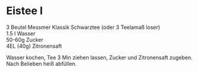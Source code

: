 Eistee I
========
3 Beutel Messmer Klassik Schwarztee (oder 3 Teelamaß loser)  
1.5 l Wasser  
50-60g Zucker  
4EL (40g) Zitronensaft  

Wasser kochen, Tee 3 Min ziehen lassen, Zucker und Zitronensaft zugeben.  
Nach Belieben heiß abfüllen.


